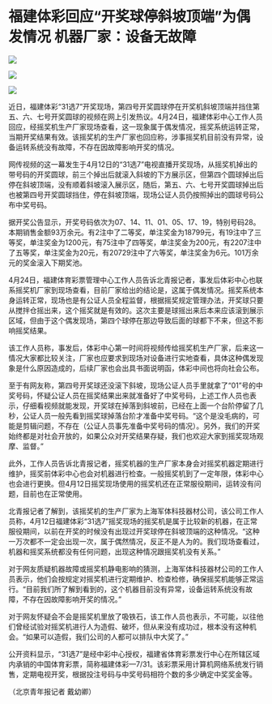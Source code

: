 # 福建体彩回应“开奖球停斜坡顶端”为偶发情况 机器厂家：设备无故障

![](https://inews.gtimg.com/om_bt/O8fjYCDXKFtxvsCfaEtT3QO_PT4Rq7IkfPDYpyO4l90EUAA/1000)

![](https://inews.gtimg.com/om_bt/OYuD8EtcSHctvRVY3Q2xv13O4qkVTtM4vTuLsnGqNjeCcAA/1000)

![](https://inews.gtimg.com/om_bt/OC8J1iAoUojXmmoTIAtbJ5aOJ0TVJdlqMgBf6Cf9HP-i4AA/1000)

近日，福建体彩“31选7”开奖现场，第四号开奖圆球停在开奖机斜坡顶端并挡住第五、六、七号开奖圆球的视频在网上引发热议。4月24日，福建体彩中心工作人员回应，经摇奖机生产厂家现场查看，这一现象属于偶发情况，摇奖系统运转正常，当期开奖结果有效。该摇奖机的生产厂家也回应称，涉事摇奖机目前没有异常，设备运转系统没有故障，不存在因故障影响开奖的情况。

网传视频的这一幕发生于4月12日的“31选7”电视直播开奖现场，从摇奖机掉出的带号码的开奖圆球，前三个掉出后就滚入斜坡的下方展示区，但第四个圆球掉出后停在斜坡顶端，没有顺着斜坡滚入展示区，随后，第五、六、七号开奖圆球掉出后也被第四号开奖圆球挡住，停在斜坡顶端，现场公证人员仍按照掉出的圆球号码公布中奖号码。

据开奖公告显示，开奖号码依次为07、14、11、01、05、17、19，特别号码28。本期销售金额93万余元。有2注中了二等奖，单注奖金为18799元，有19注中了三等奖，单注奖金为1200元，有75注中了四等奖，单注奖金为200元，有2207注中了五等奖，单注奖金为20元，有20729注中了六等奖，单注奖金为6元。101万余元的奖金滚入下期奖池。

4月24日，福建体育彩票管理中心工作人员告诉北青报记者，事发后体彩中心也联系摇奖机厂家到现场查看，目前厂家给出的结论是，这属于偶发情况。摇奖系统本身运转正常，现场也是有公证人员全程监督，根据摇奖规定管理办法，开奖球只要从搅拌仓摇出来，这个摇奖就是有效的。这次主要是球摇出来后本来应该滚到展示区域，但由于这个偶发现场，第四个球停在那边导致后面的球都下不来，但这不影响摇奖结果。

该工作人员称，事发后，体彩中心第一时间将视频传给摇奖机生产厂家，后来这一情况大家都比较关注，厂家也应要求到现场对设备进行实地查看，具体这种偶发现象是什么原因造成的，后续厂家也会出具书面说明函，体彩中间也将向社会公布。

至于有网友称，第四号开奖球还没滚下斜坡，现场公证人员手里就拿了“01”号的中奖号码，怀疑公证人员在摇奖结果出来就准备好了中奖号码，上述工作人员也表示，仔细看视频就能发现，开奖球在掉落到斜坡前，已经在上面一个台阶停留了几秒，公证人员一般先看到摇奖球掉落台阶才准备中奖号码。“这个是没毛病的，可能是剪辑问题，不存在（公证人员事先准备中奖号码的情况）。另外，我们的开奖始终都是对社会开放的，如果公众对开奖结果存疑，我们也欢迎大家到摇奖现场观摩、监督。”

此外，工作人员告诉北青报记者，摇奖机器的生产厂家本身会对摇奖机器定期进行维护，摇奖前体彩中心也会对机器进行检查。一般摇奖机到了一定年限，体彩中心也会进行更换。但4月12日摇奖现场使用的摇奖机还在正常服役期间，运转没有问题，目前也在正常使用。

北青报记者了解到，该摇奖机的生产厂家为上海军体科技器材公司，该公司工作人员称，4月12日福建体彩“31选7”摇奖现场的摇奖机是属于比较新的机器，在正常服役期间，以前在开奖的时候没有出现过开奖球停在斜坡顶端的这种情况。“这种一万次都不一定会出现一次，属于偶然情况，反正不是人为的。我们现场查看过，机器和摇奖系统都没有任何问题，出现这种情况跟摇奖机没有关系。”

对于网友质疑机器故障或摇奖机静电影响的猜测，上海军体科技器材公司的工作人员表示，他们会按规定对摇奖机进行定期维护、检查检修，确保摇奖机能够正常运行。“目前我们所了解到看到的，这个机器目前没有异常，设备运转系统没有故障，不存在因故障影响开奖的情况。”

对于网友怀疑会不会是摇奖机里放了吸铁石，该工作人员也表示，不可能，以往他们曾经试验对摇奖机进行人为造假、破坏，但从来没有成功过，根本没有这种机会。“如果可以造假，我们公司的人都可以排队中大奖了。”

公开资料显示，“31选7”是经中彩中心授权，福建省体育彩票发行中心在所辖区域内承销的中国体育彩票，简称福建体彩—7/31。该彩票采用计算机网络系统发行销售，定期电视开奖，根据投注号码与中奖号码相符个数的多少确定中奖奖金等。

（北京青年报记者 戴幼卿）

